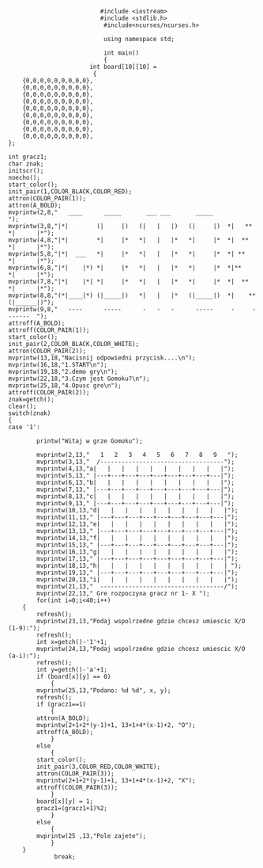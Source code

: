                               #include <iostream>
                              #include <stdlib.h>
                               #include<ncurses/ncurses.h>

                               using namespace std;

                               int main()
                               {
                           int board[10][10] =
                            {
        {0,0,0,0,0,0,0,0,0},
        {0,0,0,0,0,0,0,0,0},
        {0,0,0,0,0,0,0,0,0},
        {0,0,0,0,0,0,0,0,0},
        {0,0,0,0,0,0,0,0,0},
        {0,0,0,0,0,0,0,0,0},
        {0,0,0,0,0,0,0,0,0},
        {0,0,0,0,0,0,0,0,0},
        {0,0,0,0,0,0,0,0,0},
    };

    int gracz1;
    char znak;
    initscr();
    noecho();
    start_color();
    init_pair(1,COLOR_BLACK,COLOR_RED);
    attron(COLOR_PAIR(1));
    attron(A_BOLD);
    mvprintw(2,8,"   ____      _____       ___ ___       _____                        ");
    mvprintw(3,8,"|*|        (|     |)   (|   |   |)   (|     |)  *|   **   *|      |*");
    mvprintw(4,8,"|*|        *|     |*   *|   |   |*   *|     |*  *|  **    *|      |*");
    mvprintw(5,8,"|*|  ___   *|     |*   *|   |   |*   *|     |*  *| **     *|      |*");
    mvprintw(6,8,"|*|    |*) *|     |*   *|   |   |*   *|     |*  *|**      *|      |*");
    mvprintw(7,8,"|*|    |*| *|     |*   *|   |   |*   *|     |*  *|  **    *|      |*");
    mvprintw(8,8,"(*|____|*) (|_____|)   *|   |   |*   (|_____|)  *|    **  (|______|)");
    mvprintw(9,8,"   ----      -----      -   -   -      -----     -     -    ------  ");
    attroff(A_BOLD);
    attroff(COLOR_PAIR(1));
    start_color();
    init_pair(2,COLOR_BLACK,COLOR_WHITE);
    attron(COLOR_PAIR(2));
    mvprintw(13,18,"Nacisnij odpowiedni przycisk....\n");
    mvprintw(16,18,"1.START\n");
    mvprintw(19,18,"2.demo gry\n");
    mvprintw(22,18,"3.Czym jest Gomoku?\n");
    mvprintw(25,18,"4.Opusc gre\n");
    attroff(COLOR_PAIR(2));
    znak=getch();
    clear();
    switch(znak)
    {
    case '1':

            printw("Witaj w grze Gomoku");

            mvprintw(2,13,"   1   2   3   4   5   6   7   8   9   ");
            mvprintw(3,13,"  /-----------------------------------");
            mvprintw(4,13,"a|   |   |   |   |   |   |   |   |   |");
            mvprintw(5,13," |---+---+---+---+---+---+---+---+---|");
            mvprintw(6,13,"b|   |   |   |   |   |   |   |   |   |");
            mvprintw(7,13," |---+---+---+---+---+---+---+---+---|");
            mvprintw(8,13,"c|   |   |   |   |   |   |   |   |   |");
            mvprintw(9,13," |---+---+---+---+---+---+---+---+---|");
            mvprintw(10,13,"d|   |   |   |   |   |   |   |   |   |");
            mvprintw(11,13," |---+---+---+---+---+---+---+---+---|");
            mvprintw(12,13,"e|   |   |   |   |   |   |   |   |   |");
            mvprintw(13,13," |---+---+---+---+---+---+---+---+---|");
            mvprintw(14,13,"f|   |   |   |   |   |   |   |   |   |");
            mvprintw(15,13," |---+---+---+---+---+---+---+---+---|");
            mvprintw(16,13,"g|   |   |   |   |   |   |   |   |   |");
            mvprintw(17,13," |---+---+---+---+---+---+---+---+---|");
            mvprintw(18,13,"h|   |   |   |   |   |   |   |   |   | ");
            mvprintw(19,13," |---+---+---+---+---+---+---+---+---|");
            mvprintw(20,13,"i|   |   |   |   |   |   |   |   |   |");
            mvprintw(21,13,"  -----------------------------------/");
            mvprintw(22,13," Gre rozpoczyna gracz nr 1- X ");
            for(int i=0;i<40;i++)
        {
            refresh();
            mvprintw(23,13,"Podaj wspolrzedne gdzie chcesz umiescic X/O (1-9):");
            refresh();
            int x=getch()-'1'+1;
            mvprintw(24,13,"Podaj wspolrzedne gdzie chcesz umiescic X/O (a-i):");
            refresh();
            int y=getch()-'a'+1;
            if (board[x][y] == 0)
                {
            mvprintw(25,13,"Podano: %d %d", x, y);
            refresh();
            if (gracz1==1)
                {
            attron(A_BOLD);
            mvprintw(2+1+2*(y-1)+1, 13+1+4*(x-1)+2, "O");
            attroff(A_BOLD);
                }
            else
                {
            start_color();
            init_pair(3,COLOR_RED,COLOR_WHITE);
            attron(COLOR_PAIR(3));
            mvprintw(2+1+2*(y-1)+1, 13+1+4*(x-1)+2, "X");
            attroff(COLOR_PAIR(3));
                }
            board[x][y] = 1;
            gracz1=(gracz1+1)%2;
                }
            else
                {
            mvprintw(25 ,13,"Pole zajete");
                }
        }
                 break;
